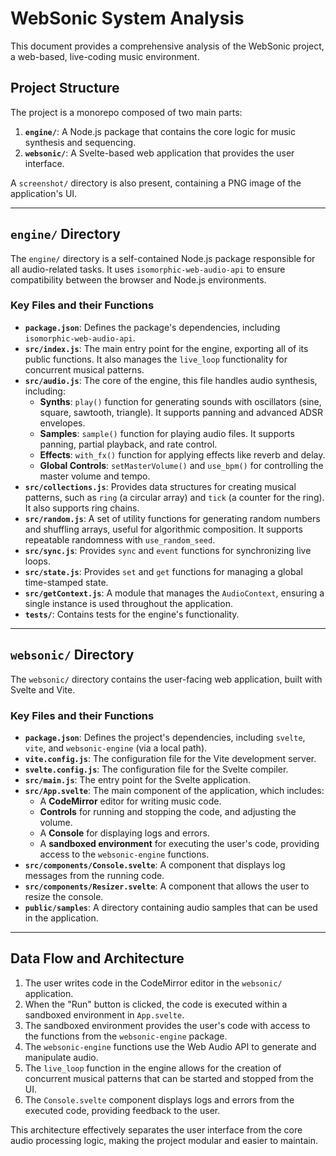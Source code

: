 # WebSonic System Analysis

This document provides a comprehensive analysis of the WebSonic project, a web-based, live-coding music environment.

## Project Structure

The project is a monorepo composed of two main parts:

1.  **`engine/`**: A Node.js package that contains the core logic for music synthesis and sequencing.
2.  **`websonic/`**: A Svelte-based web application that provides the user interface.

A `screenshot/` directory is also present, containing a PNG image of the application's UI.

---

## `engine/` Directory

The `engine/` directory is a self-contained Node.js package responsible for all audio-related tasks. It uses `isomorphic-web-audio-api` to ensure compatibility between the browser and Node.js environments.

### Key Files and their Functions

-   **`package.json`**: Defines the package's dependencies, including `isomorphic-web-audio-api`.
-   **`src/index.js`**: The main entry point for the engine, exporting all of its public functions. It also manages the `live_loop` functionality for concurrent musical patterns.
-   **`src/audio.js`**: The core of the engine, this file handles audio synthesis, including:
    -   **Synths**: `play()` function for generating sounds with oscillators (sine, square, sawtooth, triangle). It supports panning and advanced ADSR envelopes.
    -   **Samples**: `sample()` function for playing audio files. It supports panning, partial playback, and rate control.
    -   **Effects**: `with_fx()` function for applying effects like reverb and delay.
    -   **Global Controls**: `setMasterVolume()` and `use_bpm()` for controlling the master volume and tempo.
-   **`src/collections.js`**: Provides data structures for creating musical patterns, such as `ring` (a circular array) and `tick` (a counter for the ring). It also supports ring chains.
-   **`src/random.js`**: A set of utility functions for generating random numbers and shuffling arrays, useful for algorithmic composition. It supports repeatable randomness with `use_random_seed`.
-   **`src/sync.js`**: Provides `sync` and `event` functions for synchronizing live loops.
-   **`src/state.js`**: Provides `set` and `get` functions for managing a global time-stamped state.
-   **`src/getContext.js`**: A module that manages the `AudioContext`, ensuring a single instance is used throughout the application.
-   **`tests/`**: Contains tests for the engine's functionality.

---

## `websonic/` Directory

The `websonic/` directory contains the user-facing web application, built with Svelte and Vite.

### Key Files and their Functions

-   **`package.json`**: Defines the project's dependencies, including `svelte`, `vite`, and `websonic-engine` (via a local path).
-   **`vite.config.js`**: The configuration file for the Vite development server.
-   **`svelte.config.js`**: The configuration file for the Svelte compiler.
-   **`src/main.js`**: The entry point for the Svelte application.
-   **`src/App.svelte`**: The main component of the application, which includes:
    -   A **CodeMirror** editor for writing music code.
    -   **Controls** for running and stopping the code, and adjusting the volume.
    -   A **Console** for displaying logs and errors.
    -   A **sandboxed environment** for executing the user's code, providing access to the `websonic-engine` functions.
-   **`src/components/Console.svelte`**: A component that displays log messages from the running code.
-   **`src/components/Resizer.svelte`**: A component that allows the user to resize the console.
-   **`public/samples`**: A directory containing audio samples that can be used in the application.

---

## Data Flow and Architecture

1.  The user writes code in the CodeMirror editor in the `websonic/` application.
2.  When the "Run" button is clicked, the code is executed within a sandboxed environment in `App.svelte`.
3.  The sandboxed environment provides the user's code with access to the functions from the `websonic-engine` package.
4.  The `websonic-engine` functions use the Web Audio API to generate and manipulate audio.
5.  The `live_loop` function in the engine allows for the creation of concurrent musical patterns that can be started and stopped from the UI.
6.  The `Console.svelte` component displays logs and errors from the executed code, providing feedback to the user.

This architecture effectively separates the user interface from the core audio processing logic, making the project modular and easier to maintain.
